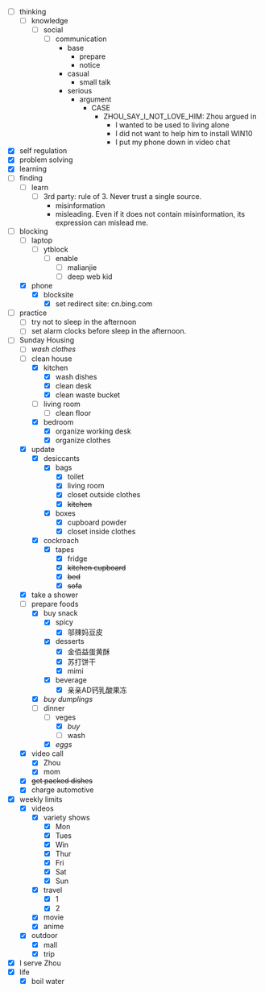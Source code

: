 - [ ] thinking
    - [ ] knowledge
        - [ ] social
            - [ ] communication
                - base
                    - prepare
                    - notice
                - casual
                    - small talk
                - serious
                    - argument
                        - CASE
                            - ZHOU_SAY_I_NOT_LOVE_HIM: Zhou argued in
                                - I wanted to be used to living alone
                                - I did not want to help him to install WIN10
                                - I put my phone down in video chat
- [x] self regulation
- [x] problem solving
- [x] learning
- [ ] finding
    - [ ] learn
        - [ ] 3rd party: rule of 3. Never trust a single source. 
            - misinformation
            - misleading. Even if it does not contain misinformation, its expression can mislead me.
- [ ] blocking
    - [ ] laptop
        - [ ] ytblock
            - [ ] enable
                - [ ] malianjie
                - [ ] deep web kid
    - [x] phone
        - [x] blocksite
            - [x] set redirect site: cn.bing.com
- [ ] practice
    - [ ] try not to sleep in the afternoon
    - [ ] set alarm clocks before sleep in the afternoon.
- [ ] Sunday Housing
    - [ ] *wash clothes*
    - [ ] clean house
        - [x] kitchen
            - [x] wash dishes
            - [x] clean desk
            - [x] clean waste bucket
        - [ ] living room
            - [ ] clean floor
        - [x] bedroom
            - [x] organize working desk
            - [x] organize clothes
    - [x] update
        - [x] desiccants
            - [x] bags
                - [x] toilet
                - [x] living room
                - [x] closet outside clothes
                - [x] ~~kitchen~~
            - [x] boxes
                - [x] cupboard powder
                - [x] closet inside clothes
        - [x] cockroach
            - [x] tapes
                - [x] fridge
                - [x] ~~kitchen cupboard~~
                - [x] ~~bed~~
                - [x] ~~sofa~~
    - [x] take a shower
    - [ ] prepare foods
        - [x] buy snack
            - [x] spicy
                - [x] 邬辣妈豆皮
            - [x] desserts
                - [x] 金佰益蛋黄酥
                - [x] 苏打饼干
                - [x] mimi
            - [x] beverage
                - [x] 亲亲AD钙乳酸果冻
        - [x] *buy dumplings*
        - [ ] dinner
            - [ ] veges
                - [x] *buy*
                - [ ] wash
            - [x] *eggs*
    - [x] video call
        - [x] Zhou
        - [x] mom
    - [x] ~~get packed dishes~~
    - [x] charge automotive
- [x] weekly limits
    - [x] videos
        - [x] variety shows
            - [x] Mon
            - [x] Tues
            - [x] Win
            - [x] Thur
            - [x] Fri
            - [x] Sat
            - [x] Sun
        - [x] travel
            - [x] 1
            - [x] 2
        - [x] movie
        - [x] anime
    - [x] outdoor
        - [x] mall
        - [x] trip
- [x] I serve Zhou
- [x] life
    - [x] boil water